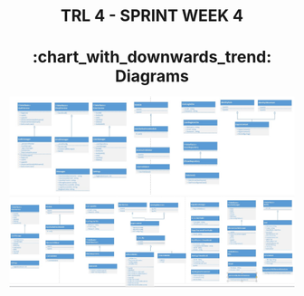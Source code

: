 <h1 align="center">TRL 4 - SPRINT WEEK 4</h1>

<h1 align="center">:chart_with_downwards_trend: Diagrams</h1>
<p float="left">
  <img src="https://github.com/berkayersoyy/MarbleRecognition/blob/main/TRL-4/uml-1.jpeg" />
  <img src="https://github.com/berkayersoyy/MarbleRecognition/blob/main/TRL-4/uml-2.jpeg"/> 
</p>
